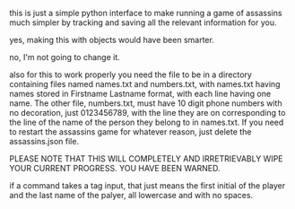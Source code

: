 this is just a simple python interface to make running a game of assassins much simpler by tracking and saving all the relevant information for you.

yes, making this with objects would have been smarter.

no, I'm not going to change it.

also for this to work properly you need the file to be in a directory containing files named names.txt and numbers.txt, 
with names.txt having names stored in Firstname Lastname format, with each line having one name. The other file, numbers.txt,
must have 10 digit phone numbers with no decoration, just 0123456789, with the line they are on corresponding to the line of the name
of the person they belong to in names.txt. If you need to restart the assassins game for whatever reason, just delete the assassins.json file.

PLEASE NOTE THAT THIS WILL COMPLETELY AND IRRETRIEVABLY WIPE YOUR CURRENT PROGRESS. YOU HAVE BEEN WARNED.

if a command takes a tag input, that just means the first initial of the player and the last name of the palyer, all lowercase and with 
no spaces.
